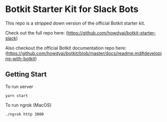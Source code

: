 # Botkit Starter Kit for Slack Bots


This repo is a stripped down version of the official Botkit starter kit. 

Check out the full repo here: (https://github.com/howdyai/botkit-starter-slack)

Also checkout the official Botkit documentation repo here: (https://github.com/howdyai/botkit/blob/master/docs/readme.md#developing-with-botkit)

## Getting Start

To run server

    yarn start
    
To run ngrok (MacOS)

    ./ngrok http 3000
